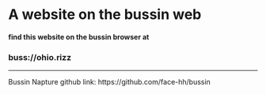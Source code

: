 <h1>A website on the bussin web</h1>
<h4>find this website on the bussin browser at <h3>buss://ohio.rizz</h3></h4>
<hr>
Bussin Napture github link: https://github.com/face-hh/bussin
